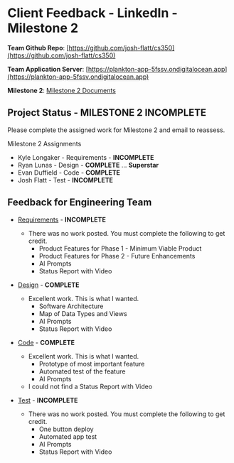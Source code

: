 # Client Feedback - LinkedIn - Milestone 2

**Team Github Repo**:  [https://github.com/josh-flatt/cs350](https://github.com/josh-flatt/cs350)

**Team Application Server**:  [https://plankton-app-5fssv.ondigitalocean.app](https://plankton-app-5fssv.ondigitalocean.app)

**Milestone 2**: [Milestone 2 Documents](https://github.com/josh-flatt/cs350/tree/main/Documents/Milestone-2)


## Project Status - <b class="red p-2">MILESTONE 2 INCOMPLETE</b>

Please complete the assigned work for Milestone 2 and email to reassess.

Milestone 2 Assignments

* Kyle Longaker - Requirements  - **INCOMPLETE**
* Ryan Lunas    - Design        - **COMPLETE**  ...  <b class="green p-2">Superstar</b>
* Evan Duffield - Code          - **COMPLETE**
* Josh Flatt    - Test          - **INCOMPLETE**


## Feedback for Engineering Team

* [Requirements](https://github.com/josh-flatt/cs350/tree/main/Documents/Milestone-2/Requirements) -  <b class="red p-2">INCOMPLETE</b>
    * There was no work posted.  You must complete the following to get credit.
        * Product Features for Phase 1 - Minimum Viable Product
        * Product Features for Phase 2 - Future Enhancements
        * AI Prompts
        * Status Report with Video

* [Design](https://github.com/josh-flatt/cs350/tree/main/Documents/Milestone-2/Design) - **COMPLETE**
    * Excellent work.  This is what I wanted.
        * Software Architecture
        * Map of Data Types and Views
        * AI Prompts
        * Status Report with Video

* [Code](https://github.com/josh-flatt/cs350/tree/main/Documents/Milestone-2/Code) - **COMPLETE**
    * Excellent work.  This is what I wanted.
        * Prototype of most important feature
        * Automated test of the feature
        * AI Prompts
    * I could not find a Status Report with Video

* [Test](https://github.com/josh-flatt/cs350/tree/main/Documents/Milestone-2/Test) - <b class="red p-2">INCOMPLETE</b>
    * There was no work posted.  You must complete the following to get credit.
        * One button deploy
        * Automated app test
        * AI Prompts
        * Status Report with Video

